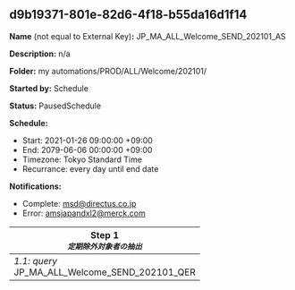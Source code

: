 ## d9b19371-801e-82d6-4f18-b55da16d1f14

**Name** (not equal to External Key)**:** JP_MA_ALL_Welcome_SEND_202101_AS

**Description:** n/a

**Folder:** my automations/PROD/ALL/Welcome/202101/

**Started by:** Schedule

**Status:** PausedSchedule

**Schedule:**

* Start: 2021-01-26 09:00:00 +09:00
* End: 2079-06-06 00:00:00 +09:00
* Timezone: Tokyo Standard Time
* Recurrance: every day until end date

**Notifications:**

* Complete: msd@directus.co.jp
* Error: amsjapandxl2@merck.com

| Step 1<br>_<small>定期除外対象者の抽出</small>_ |
| --- |
| _1.1: query_<br>JP_MA_ALL_Welcome_SEND_202101_QER |
